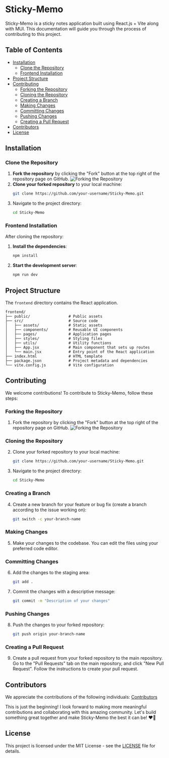 # Sticky-Memo

Sticky-Memo is a sticky notes application built using React.js + Vite along with MUI. This documentation will guide you through the process of contributing to this project.

## Table of Contents
- [Installation](#installation)
  - [Clone the Repository](#clone-the-repository)
  - [Frontend Installation](#frontend-installation)
  <!-- - [Docker Installation](#docker-installation) -->
- [Project Structure](#project-structure)
- [Contributing](#contributing)
  - [Forking the Repository](#forking-the-repository)
  - [Cloning the Repository](#cloning-the-repository)
  - [Creating a Branch](#creating-a-branch)
  - [Making Changes](#making-changes)
  - [Committing Changes](#committing-changes)
  - [Pushing Changes](#pushing-changes)
  - [Creating a Pull Request](#creating-a-pull-request)
- [Contributors](#contributors)
- [License](#license)

## Installation

### Clone the Repository

1. **Fork the repository** by clicking the "Fork" button at the top right of the repository page on GitHub.
   ![Forking the Repository](https://user-images.githubusercontent.com/github-fork-button.png)
2. **Clone your forked repository** to your local machine:
    ```sh
    git clone https://github.com/your-username/Sticky-Memo.git
    ```
3. Navigate to the project directory:
    ```sh
    cd Sticky-Memo
    ```

### Frontend Installation

After cloning the repository:

1. **Install the dependencies**:
    ```sh
    npm install
    ```
2. **Start the development server**:
    ```sh
    npm run dev
    ```

<!-- ### Docker Installation

If you prefer using Docker:

1. **Pull the Docker image**:
    ```sh
    docker pull narainkarthik/stickymemo:v1.0.0
    ```
2. **Run the Docker container**:
    ```sh
    docker run -d -p 3000:3000 narainkarthik/stickymemo:v1.0.0
    ``` -->

## Project Structure

The `frontend` directory contains the React application.

```
frontend/
├── public/                 # Public assets
├── src/                    # Source code
│   ├── assets/             # Static assets
│   ├── components/         # Reusable UI components
│   ├── pages/              # Application pages
│   ├── styles/             # Styling files
│   ├── utils/              # Utility functions
│   ├── App.jsx             # Main component that sets up routes
│   └── main.jsx            # Entry point of the React application
├── index.html              # HTML template
├── package.json            # Project metadata and dependencies
└── vite.config.js          # Vite configuration
```

## Contributing

We welcome contributions! To contribute to Sticky-Memo, follow these steps:

### Forking the Repository

1. Fork the repository by clicking the "Fork" button at the top right of the repository page on GitHub.
   ![Forking the Repository](https://user-images.githubusercontent.com/github-fork-button.png)

### Cloning the Repository

2. Clone your forked repository to your local machine:
    ```sh
    git clone https://github.com/your-username/Sticky-Memo.git
    ```
3. Navigate to the project directory:
    ```sh
    cd Sticky-Memo
    ```

### Creating a Branch

4. Create a new branch for your feature or bug fix (create a branch according to the issue working on):
    ```sh
    git switch -c your-branch-name
    ```

### Making Changes

5. Make your changes to the codebase. You can edit the files using your preferred code editor.

### Committing Changes

6. Add the changes to the staging area:
    ```sh
    git add .
    ```
7. Commit the changes with a descriptive message:
    ```sh
    git commit -m "Description of your changes"
    ```

### Pushing Changes

8. Push the changes to your forked repository:
    ```sh
    git push origin your-branch-name
    ```

### Creating a Pull Request

9. Create a pull request from your forked repository to the main repository. Go to the "Pull Requests" tab on the main repository, and click "New Pull Request". Follow the instructions to create your pull request.

## Contributors

We appreciate the contributions of the following individuals: [Contributors](https://github.com/narainkarthikv/Sticky-Memo/blob/main/Contributors.md)

This is just the beginning! I look forward to making more meaningful contributions and collaborating with this amazing community. Let's build something great together and make Sticky-Memo the best it can be! ❤️🤝

## License

This project is licensed under the MIT License - see the [LICENSE](https://github.com/narainkarthikv/Sticky-Memo/blob/main/MIT-LICENSE.txt) file for details.
